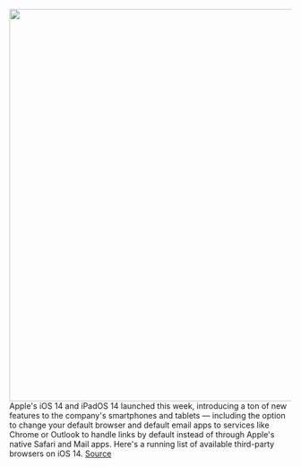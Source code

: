 <img src='https://cdn.vox-cdn.com/thumbor/zJx14u4Ap1VaLvcNSwTrUzJ14lc=/0x0:2040x1360/1200x800/filters:focal(857x517:1183x843)/cdn.vox-cdn.com/uploads/chorus_image/image/67431401/ios_14_dbohn.0.jpg' width='700px' /><br/>
Apple's iOS 14 and iPadOS 14 launched this week, introducing a ton of new features to the company's smartphones and tablets — including the option to change your default browser and default email apps to services like Chrome or Outlook to handle links by default instead of through Apple's native Safari and Mail apps. Here's a running list of available third-party browsers on iOS 14.
<a href='https://www.theverge.com/21445442/apple-ios-14-default-email-apps-microsoft-outlook-hey-spark'> Source <a/>